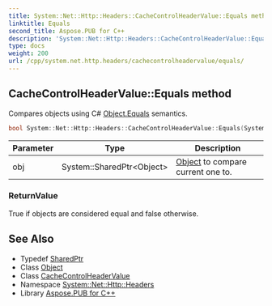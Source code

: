 ```yaml
---
title: System::Net::Http::Headers::CacheControlHeaderValue::Equals method
linktitle: Equals
second_title: Aspose.PUB for C++
description: 'System::Net::Http::Headers::CacheControlHeaderValue::Equals method. Compares objects using C# Object.Equals semantics in C++.'
type: docs
weight: 200
url: /cpp/system.net.http.headers/cachecontrolheadervalue/equals/
---
```

## CacheControlHeaderValue::Equals method


Compares objects using C# [Object.Equals](../../../system/object/equals/) semantics.

```cpp
bool System::Net::Http::Headers::CacheControlHeaderValue::Equals(System::SharedPtr<Object> obj) override
```


| Parameter | Type | Description |
| --- | --- | --- |
| obj | System::SharedPtr\<Object\> | [Object](../../../system/object/) to compare current one to. |

### ReturnValue

True if objects are considered equal and false otherwise.

## See Also

* Typedef [SharedPtr](../../../system/sharedptr/)
* Class [Object](../../../system/object/)
* Class [CacheControlHeaderValue](../)
* Namespace [System::Net::Http::Headers](../../)
* Library [Aspose.PUB for C++](../../../)
